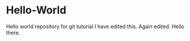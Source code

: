 # Hello-World
Hello world repository for git tutorial
I have edited this.
Again edited.
Hello there.
